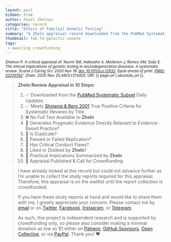 ```yaml
---
layout: post
hidden: true
author: Pavel Zhelnov
categories: record
title: "Ethics of Familial Genetic Testing"
summary: "A Zheln appraisal record downloaded from the PubMed Systematic Subset daily updates."
thumbnail: fab fa-galactic-senate
tags:
 - awaiting crowdfunding
---
```


<small id="citation">Zhelnov P. A critical appraisal of _‘Nurmi SM, Halkoaho A, Moilanen J, Remes AM, Solje E. The ethical implications of genetic testing in neurodegenerative diseases: A systematic review. Scand J Caring Sci. 2020 Nov 19. [doi: 10.1111/scs.12932](https://doi.org/10.1111/scs.12932). Epub ahead of print. [PMID: 33210792](https://pubmed.gov/33210792)’._ Zheln. 2020 Nov 25;48(1):r213d20. URI: {{ page.url | absolute_url }}.</small>

> **Zheln Review Appraisal in 10 Steps:**
>
> 1. ✅ Downloaded from the [PubMed Systematic Subset](https://github.com/p1m-ortho/qs-global-ortho-search-queries/blob/global-sr-query/README.md) Daily Updates
> 2. ✅ Meets [Shojania & Bero 2001](https://www.researchgate.net/publication/11820967_Taking_Advantage_of_the_Explosion_of_Systematic_Reviews_An_Efficient_MEDLINE_Search_Strategy) True Positive Criteria for Systematic Reviews by Title
> 3. ❌ No Full Text Available to **Zheln**
> 4. 🔄 Generates Pragmatic Evidence Directly Relevant to Evidence-Based Practice?
> 5. 🔄 Is Duplicate?
> 6. 🔄 Passed or Failed Replication?
> 7. 🔄 Has Critical Conduct Flaws?
> 8. 🔄 Liked or Disliked by **Zheln**?
> 9. 🔄 Practical Implications Summarized by **Zheln**
> 10. 🔄 Appraisal Published & Call for Crowdfunding

> I have already looked at this record but could not advance further as I’m unable to collect the study reports required for this appraisal. Therefore, this appraisal is on the waitlist until the report collection is crowdfunded.
>
> If you have these study reports at hand and would like to share them with me, I greatly appreciate your concern. Please contact me by [email](mailto:pavel@zheln.com) or on [Twitter](https://twitter.com/drzhelnov), [Facebook](https://facebook.com/drzhelnov), [Instagram](https://instagram.com/igzheln), or [Telegram](https://t.me/drzhelnov).
> 
> As such, this project is independent research and is supported by crowdfunding only, so please also consider making a minimal donation as low as $1 either on [Patreon](https://patreon.com/zheln), [GitHub Sponsors](https://github.com/sponsors/drzhelnov), [Open Collective](https://opencollective.com/zheln), or via [PayPal](https://paypal.me/pjelnov). Thank you! ❤️
